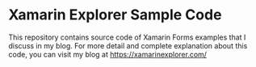 # Xamarin Explorer Sample Code
This repository contains source code of Xamarin Forms examples that I discuss in my blog. For more detail and complete explanation about this code, you can visit my blog at https://xamarinexplorer.com/
